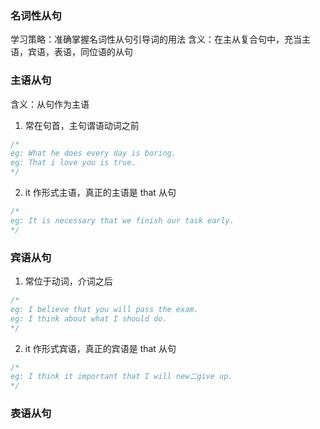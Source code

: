 ### 名词性从句

学习策略：准确掌握名词性从句引导词的用法
含义：在主从复合句中，充当主语，宾语，表语，同位语的从句

### 主语从句

含义：从句作为主语

1. 常在句首，主句谓语动词之前

```js
/*
eg: What he does every day is boring.
eg: That i love you is true.
*/
```

2. it 作形式主语，真正的主语是 that 从句

```js
/*
eg: It is necessary that we finish our task early.
*/
```

### 宾语从句

1. 常位于动词，介词之后

```js
/*
eg: I believe that you will pass the exam.
eg: I think about what I should do.
*/
```

2. it 作形式宾语，真正的宾语是 that 从句

```js
/*
eg: I think it important that I will new二give up.
*/
```

### 表语从句
